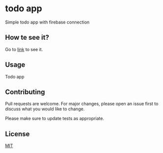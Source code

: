 # todo app
Simple todo app with firebase connection

## How te see it?

Go to [link](https://bernardoaguayoortega.github.io/todo-app/#/) to see it.

## Usage
Todo app 

## Contributing
Pull requests are welcome. For major changes, please open an issue first to discuss what you would like to change.

Please make sure to update tests as appropriate.

## License
[MIT](https://choosealicense.com/licenses/mit/)
